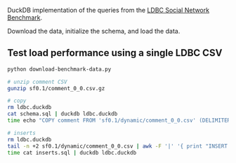 DuckDB implementation of the queries from the [LDBC Social Network Benchmark](https://arxiv.org/abs/2001.02299).

Download the data, initialize the schema, and load the data.

## Test load performance using a single LDBC CSV

```bash
python download-benchmark-data.py

# unzip comment CSV
gunzip sf0.1/comment_0_0.csv.gz

# copy
rm ldbc.duckdb
cat schema.sql | duckdb ldbc.duckdb
time echo "COPY comment FROM 'sf0.1/dynamic/comment_0_0.csv' (DELIMITER '|', HEADER, TIMESTAMPFORMAT '%Y-%m-%dT%H:%M:%S.%g+00:00');" | duckdb ldbc.duckdb

# inserts
rm ldbc.duckdb
tail -n +2 sf0.1/dynamic/comment_0_0.csv | awk -F '|' '{ print "INSERT INTO comment VALUES ('\''"substr($1, 1, 23)"'\'', "$2", '\''"$3"'\'', '\''"$4"'\'', '\''"gsub("'\''", "\\'\''", $5)"'\'', "$6", "$7", "$8", 0, 0); " }' > inserts.sql
time cat inserts.sql | duckdb ldbc.duckdb
```
